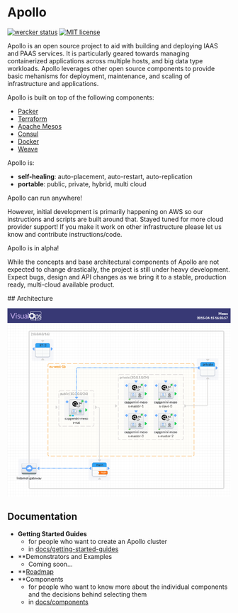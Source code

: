 Apollo
=========

[![wercker
status](https://app.wercker.com/status/71503ff3fde8b162b72e2cc094f52679/m/master
"wercker
status")](https://app.wercker.com/project/bykey/71503ff3fde8b162b72e2cc094f52679)
[![MIT license](http://img.shields.io/badge/license-MIT-brightgreen.svg)](http://opensource.org/licenses/MIT)

Apollo is an open source project to aid with building and deploying IAAS and
PAAS services. It is particularly geared towards managing containerized applications
across multiple hosts, and big data type workloads. Apollo leverages other
open source components to provide basic mehanisms for deployment, maintenance,
and scaling of infrastructure and applications.

Apollo is built on top of the following components:

* [Packer](https://packer.io)
* [Terraform](https://www.terraform.io/)
* [Apache Mesos](http://mesos.apache.org/)
* [Consul](http://consul.io)
* [Docker](http://docker.io)
* [Weave](https://github.com/zettio/weave)

Apollo is:

* **self-healing**: auto-placement, auto-restart, auto-replication
* **portable**: public, private, hybrid, multi cloud

Apollo can run anywhere!

However, initial development is primarily happening on AWS so our instructions and scripts are built around that. Stayed tuned for more cloud provider support! If you make it work on other infrastructure please let us know and contribute instructions/code.

Apollo is in alpha!

While the concepts and base architectural components of Apollo are not expected to change drastically, the project is still under heavy development. Expect bugs, design and API changes as we bring it to a stable, production ready, multi-cloud available product.

## Architecture

![architecture](docs/architecture.png)

## Documentation
 - **Getting Started Guides**
    - for people who want to create an Apollo cluster
    - in [docs/getting-started-guides](docs/getting-started-guides)
 - **Demonstrators and Examples
    - Coming soon...
 - **[Roadmap](docs/roadmap)
 - **Components
    - for people who want to know more about the individual components and the
    decisions behind selecting them
    - in [docs/components](docs/components)
